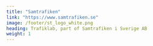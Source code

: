```yaml
---
title: "Samtrafiken"
link: "https://www.samtrafiken.se"
image: /footer/st_logo_white.png
heading: Trafiklab, part of Samtrafiken i Sverige AB
weight: 1
---
```

